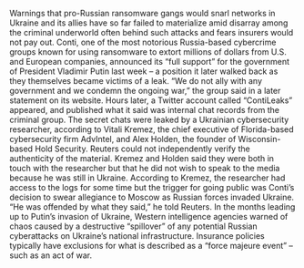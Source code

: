 Warnings that pro-Russian ransomware gangs would snarl networks in Ukraine and its allies have so far failed to materialize amid disarray among the criminal underworld often behind such attacks and fears insurers would not pay out.
Conti, one of the most notorious Russia-based cybercrime groups known for using ransomware to extort millions of dollars from U.S. and European companies, announced its “full support” for the government of President Vladimir Putin last week – a position it later walked back as they themselves became victims of a leak.
“We do not ally with any government and we condemn the ongoing war,” the group said in a later statement on its website.
Hours later, a Twitter account called “ContiLeaks” appeared, and published what it said was internal chat records from the criminal group.
The secret chats were leaked by a Ukrainian cybersecurity researcher, according to Vitali Kremez, the chief executive of Florida-based cybersecurity firm AdvIntel, and Alex Holden, the founder of Wisconsin-based Hold Security. Reuters could not independently verify the authenticity of the material.
Kremez and Holden said they were both in touch with the researcher but that he did not wish to speak to the media because he was still in Ukraine.
According to Kremez, the researcher had access to the logs for some time but the trigger for going public was Conti’s decision to swear allegiance to Moscow as Russian forces invaded Ukraine.
“He was offended by what they said,” he told Reuters.
In the months leading up to Putin’s invasion of Ukraine, Western intelligence agencies warned of chaos caused by a destructive “spillover” of any potential Russian cyberattacks on Ukraine’s national infrastructure. Insurance policies typically have exclusions for what is described as a “force majeure event” – such as an act of war.